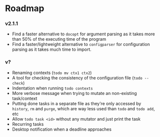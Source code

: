 Roadmap
=======

### v2.1.1

 * Find a faster alternative to `docopt` for argument parsing as it takes more than 50% of the executing time of the program
 * Find a faster/lightweight alternative to `configparser` for configuration parsing as it takes much time to import.

### v?

 * Renaming contexts (`todo mv ctx1 ctx2`)
 * A tool for checking the consistency of the configuration file (`todo --check`)
 * Indentation when running `todo contexts`
 * More verbose message when trying to mutate an non-existing task/context
 * Putting done tasks in a separate file as they're only accessed by `history`, `rm` and `purge`, which are way less used than `todo` and `todo add`, etc
 * Allow `todo task <id>` without any mutator and just print the task
 * Recurring tasks
 * Desktop notification when a deadline approaches